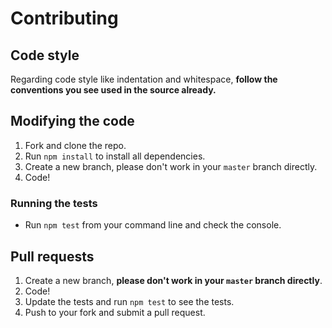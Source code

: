 # Contributing

## Code style
Regarding code style like indentation and whitespace, **follow the conventions you see used in the source already.**

## Modifying the code

1. Fork and clone the repo.
2. Run `npm install` to install all dependencies.
3. Create a new branch, please don't work in your `master` branch directly.
5. Code!

### Running the tests

- Run `npm test` from your command line and check the console.

## Pull requests

1. Create a new branch, **please don't work in your `master` branch directly**.
2. Code!
3. Update the tests and run `npm test` to see the tests.
4. Push to your fork and submit a pull request.